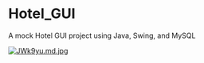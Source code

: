 # Hotel_GUI
A mock Hotel GUI project using Java, Swing, and MySQL 

[![JWk9yu.md.jpg](https://iili.io/JWk9yu.md.jpg)](https://freeimage.host/i/JWk9yu)
